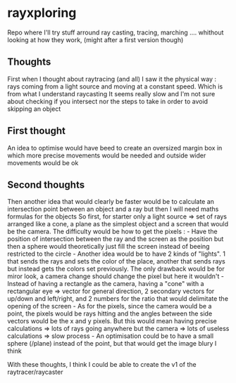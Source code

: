 # rayxploring
Repo where I'll try stuff arround ray casting, tracing, marching .... whithout looking at how they work, (might after a first version though)

## Thoughts

First when I thought about raytracing (and all) I saw it the physical way : rays coming from a light source and moving at a constant speed. Which is from what I understand raycasting
It seems really slow and I'm not sure about checking if you intersect nor the steps to take in order to avoid skipping an object

## First thought

An idea to optimise would have beed to create an oversized margin box in which more precise movements would be needed and outside wider movements would be ok

## Second thoughts

Then another idea that would clearly be faster would be to calculate an intersection point between an object and a ray but then I will need maths formulas for the objects
So first, for starter only a light source => set of rays arranged like a cone, a plane as the simplest object and a screen that would be the camera. The difficulty would be how to get the pixels :
    - Have the position of intersection between the ray and the screen as the position but then a sphere would theoretically just fill the screen instead of beeing restricted to the circle
    - Another idea would be to have 2 kinds of "lights". 1 that sends the rays and sets the color of the place, another that sends rays but instead gets the colors set previously. The only drawback would be for miror look, a camera change should change the pixel but here it wouldn't
        - Instead of having a rectangle as the camera, having a "cone" with a rectangular eye => vector for general direction, 2 secondary vectors for up/down and left/right, and 2 numbers for the ratio that would delimitate the opening of the screen
        - As for the pixels, since the camera would be a point, the pixels would be rays hitting and the angles between the side vectors would be the x and y pixels. But this would mean having precise calculations => lots of rays going anywhere but the camera => lots of useless calculations => slow process
        - An optimisation could be to have a small sphere (/plane) instead of the point, but that would get the image blury I think

With these thoughts, I think I could be able to create the v1 of the raytracer/raycaster
